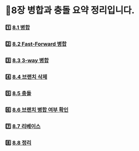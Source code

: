<H1> 📌8장 병합과 충돌 요약 정리입니다.</H1>

### :one:  <a href = "https://github.com/OSS3TEAM/DMU_OSS/blob/main/OSS3TEAM_10w_Chapter-8/8.1%20%EB%B3%91%ED%95%A9.md"> 8.1 병합 </a>

### :two:  <a href = "https://github.com/OSS3TEAM/DMU_OSS/blob/main/OSS3TEAM_10w_Chapter-8/8.2%20Fast-Forward%20%EB%B3%91%ED%95%A9.md"> 8.2 Fast-Forward 병합 </a>

### :three:  <a href = "https://github.com/OSS3TEAM/DMU_OSS/blob/main/OSS3TEAM_10w_Chapter-8/8.3%203-way%20%EB%B3%91%ED%95%A9.md"> 8.3 3-way 병합 </a>

### 4️⃣  <a href = "https://github.com/OSS3TEAM/DMU_OSS/blob/main/OSS3TEAM_10w_Chapter-8/8.4%20%EB%B8%8C%EB%9E%9C%EC%B9%98%20%EC%82%AD%EC%A0%9C.md"> 8.4 브랜치 삭제 </a>

### 5️⃣  <a href = "https://github.com/OSS3TEAM/DMU_OSS/blob/main/OSS3TEAM_10w_Chapter-8/8.5%20%EC%B6%A9%EB%8F%8C.md"> 8.5 충돌 </a>

### 6️⃣  <a href = "https://github.com/OSS3TEAM/DMU_OSS/blob/main/OSS3TEAM_10w_Chapter-8/8.6%20%EB%B8%8C%EB%9E%9C%EC%B9%98%20%EB%B3%91%ED%95%A9%20%EC%97%AC%EB%B6%80%20%ED%99%95%EC%9D%B8.m"> 8.6 브랜치 병합 여부 확인 </a>

### :seven:  <a href = "https://github.com/OSS3TEAM/DMU_OSS/blob/main/OSS3TEAM_10w_Chapter-8/8.7%20%EB%A6%AC%EB%B2%A0%EC%9D%B4%EC%8A%A4.md"> 8.7 리베이스 </a>

### :eight:  <a href = ""> 8.8 정리 </a>

